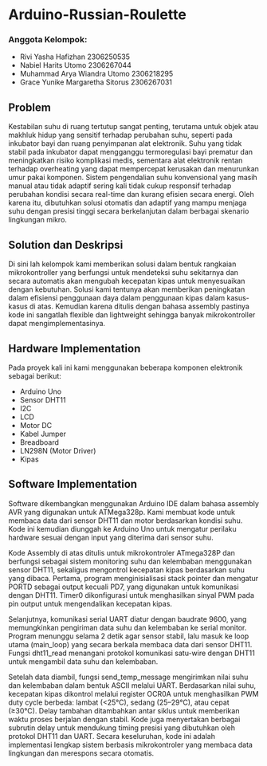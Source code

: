 
# Arduino-Russian-Roulette

### Anggota Kelompok:
* Rivi Yasha Hafizhan 2306250535
* Nabiel Harits Utomo 2306267044
* Muhammad Arya Wiandra Utomo 2306218295
* Grace Yunike Margaretha Sitorus 2306267031

## Problem 
Kestabilan suhu di ruang tertutup sangat penting, terutama untuk objek atau makhluk hidup yang sensitif terhadap perubahan suhu, seperti pada inkubator bayi dan ruang penyimpanan alat elektronik. Suhu yang tidak stabil pada inkubator dapat mengganggu termoregulasi bayi prematur dan meningkatkan risiko komplikasi medis, sementara alat elektronik rentan terhadap overheating yang dapat mempercepat kerusakan dan menurunkan umur pakai komponen. Sistem pengendalian suhu konvensional yang masih manual atau tidak adaptif sering kali tidak cukup responsif terhadap perubahan kondisi secara real-time dan kurang efisien secara energi. Oleh karena itu, dibutuhkan solusi otomatis dan adaptif yang mampu menjaga suhu dengan presisi tinggi secara berkelanjutan dalam berbagai skenario lingkungan mikro.

## Solution dan Deskripsi
Di sini lah kelompok kami memberikan solusi dalam bentuk rangkaian mikrokontroller yang berfungsi untuk mendeteksi suhu sekitarnya dan secara automatis akan mengubah kecepatan kipas untuk menyesuaikan dengan kebutuhan. Solusi kami tentunya akan memberikan peningkatan dalam efisiensi penggunaan daya dalam penggunaan kipas  dalam kasus-kasus di atas. Kemudian karena ditulis dengan bahasa assembly pastinya kode ini sangatlah flexible dan lightweight sehingga banyak mikrokontroller dapat mengimplementasinya.

## Hardware Implementation
Pada proyek kali ini kami menggunakan beberapa komponen elektronik sebagai berikut:
- Arduino Uno
- Sensor DHT11
- I2C
- LCD
- Motor DC
- Kabel Jumper
- Breadboard
- LN298N (Motor Driver)
- Kipas

## Software Implementation
Software dikembangkan menggunakan Arduino IDE dalam bahasa assembly AVR yang digunakan untuk ATMega328p.
Kami membuat kode untuk membaca data dari sensor DHT11 dan motor berdasarkan kondisi suhu.
Kode ini kemudian diunggah ke Arduino Uno untuk mengatur perilaku hardware sesuai dengan input yang diterima dari sensor suhu.

Kode Assembly di atas ditulis untuk mikrokontroler ATmega328P dan berfungsi sebagai sistem monitoring suhu dan kelembaban menggunakan sensor DHT11, sekaligus mengontrol kecepatan kipas berdasarkan suhu yang dibaca. Pertama, program menginisialisasi stack pointer dan mengatur PORTD sebagai output kecuali PD7, yang digunakan untuk komunikasi dengan DHT11. Timer0 dikonfigurasi untuk menghasilkan sinyal PWM pada pin output untuk mengendalikan kecepatan kipas.

Selanjutnya, komunikasi serial UART diatur dengan baudrate 9600, yang memungkinkan pengiriman data suhu dan kelembaban ke serial monitor. Program menunggu selama 2 detik agar sensor stabil, lalu masuk ke loop utama (main_loop) yang secara berkala membaca data dari sensor DHT11. Fungsi dht11_read menangani protokol komunikasi satu-wire dengan DHT11 untuk mengambil data suhu dan kelembaban.

Setelah data diambil, fungsi send_temp_message mengirimkan nilai suhu dan kelembaban dalam bentuk ASCII melalui UART. Berdasarkan nilai suhu, kecepatan kipas dikontrol melalui register OCR0A untuk menghasilkan PWM duty cycle berbeda: lambat (<25°C), sedang (25–29°C), atau cepat (≥30°C). Delay tambahan ditambahkan antar siklus untuk memberikan waktu proses berjalan dengan stabil. Kode juga menyertakan berbagai subrutin delay untuk mendukung timing presisi yang dibutuhkan oleh protokol DHT11 dan UART. Secara keseluruhan, kode ini adalah implementasi lengkap sistem berbasis mikrokontroler yang membaca data lingkungan dan merespons secara otomatis.